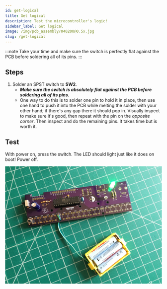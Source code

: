 ```yaml
---
id: get-logical
title: Get logical
description: Test the microcontroller's logic!
sidebar_label: Get logical
image: /img/pcb_assembly/040200@0.5x.jpg
slug: /get-logical
---
```


:::note
Take your time and make sure the switch is perfectly flat against the PCB before soldering all of its pins.
:::

## Steps

1. Solder an SPST switch to **SW2**.
   - **_Make sure the switch is absolutely flat against the PCB before soldering all of its pins._**
   - One way to do this is to solder one pin to hold it in place, then use one hand to push it into the PCB while melting the solder with your other hand; if there's any gap there it should pop in. Visually inspect to make sure it's good, then repeat with the pin on the _opposite corner_. Then inspect and do the remaining pins. It takes time but is worth it.

## Test

With power on, press the switch. The LED should light just like it does on boot! Power off.

![040200@0.5x.jpg](/img/pcb_assembly/040200@0.5x.jpg)
